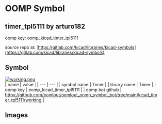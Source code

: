 # OOMP Symbol  
## timer_tpl5111  by arturo182  
  
oomp key: oomp_kicad_timer_tpl5111  
  
source repo at: [https://gitlab.com/kicad/libraries/kicad-symbols](https://gitlab.com/kicad/libraries/kicad-symbols)  
## Symbol  
  
[![working.png](working_600.png)](working.png)  
| name | value | 
| --- | --- | 
| symbol name | Timer | 
| library name | Timer | 
| oomp key | oomp_kicad_timer_tpl5111 | 
| oomp bot github | https://github.com/oomlout/oomlout_oomp_symbol_bot/tree/main/kicad_timer_tpl5111/working | 
## Images  
